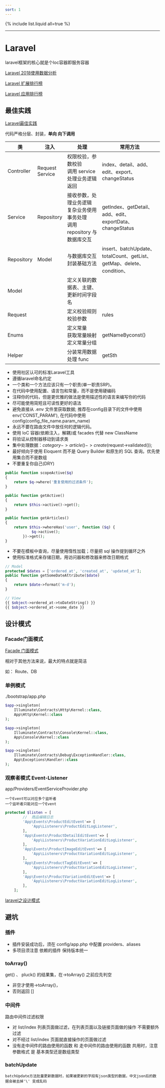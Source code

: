 ```yaml
---
sort: 1
---
```


{% include list.liquid all=true %}

<hr />

# Laravel

laravel框架的核心就是个Ioc容器即服务容器

[Laravel 2018使用数据分析](https://www.pilishen.com/posts/laravel-numbers-2018-07)

[Laravel 扩展排行榜](https://learnku.com/laravel/projects/filter/laravel-library)

[Laravel 应用排行榜](https://learnku.com/laravel/projects/filter/laravel-app?order=github_stars)

## 最佳实践

[Laravel最佳实践](https://github.com/alexeymezenin/laravel-best-practices/blob/master/chinese.md)

代码严格分层、封装，**单向 向下调用**

| 类 | 注入 | 处理 | 常用方法 |
| ---- | ---- | ---- | ---- |
| Controller | Request <br> Service | 权限校验，参数校验 <br> 调用 service 处理业务逻辑 <br> 返回 | index、detail、add、edit、export、changeStatus | 
| Service | Repository | 接收参数，处理业务逻辑 <br> 复杂业务使用事务处理 <br> 调用 repository 与数据库交互 | getIndex、getDetail、add、edit、exportData、changeStatus | 
| Repository | Model | 与数据库交互 <br> 封装基础方法 | insert、batchUpdate、totalCount、getList、getMap、delete、condition、 | 
| Model |  | 定义关联的数据表、主键、更新时间字段名 |  | 
| Request |  | 定义校验规则 <br> 校验参数 | rules | 
| Enums |  | 定义常量 <br> 获取常量映射 <br> 定义常量分组 | getNameByconst() | 
| Helper |  | 分装常用数据处理 func | getSth | 

* 使用社区认可的标准Laravel工具
* 遵循laravel命名约定
* 一个类和一个方法应该只有一个职责(单一职责SRP)。
* 在代码中使用配置、语言包和常量，而不是使用硬编码
* 注释你的代码，但是更优雅的做法是使用描述性的语言来编写你的代码
* 尽可能使用简短且可读性更好的语法
* 避免直接从 .env 文件里获取数据; 推荐在config目录下的文件中使用 env('CONST_PARAM'), 在代码中使用 config(config_file_name.param_name)
* 永远不要在路由文件中放任何的逻辑代码。
* 使用 IoC 容器(依赖注入，解耦)或 facades 代替 new ClassName
* 将验证从控制器移动到请求类
* 集中处理数据：$category->article()->create($request->validated());
* 最好倾向于使用 Eloquent 而不是 Query Builder 和原生的 SQL 查询。优先使用集合而不是数组
* 不要重复你自己(DRY)

```php
public function scopeActive($q)
{
    return $q->where('重复使用的过滤条件');
}

public function getActive()
{
    return $this->active()->get();
}

public function getArticles()
{
    return $this->whereHas('user', function ($q) {
            $q->active();
        })->get();
}
```


* 不要在模板中查询，尽量使用惰性加载；尽量把 sql 操作提到循环之外
* 使用标准格式来存储日期，用访问器和修改器来修改日期格式

```php
// Model
protected $dates = ['ordered_at', 'created_at', 'updated_at'];
public function getSomeDateAttribute($date)
{
    return $date->format('m-d');
}

// View
{{ $object->ordered_at->toDateString() }}
{{ $object->ordered_at->some_date }}
```

## 设计模式


### Facade门面模式

[Facade 门面模式](./0-how.md#Facade门面) 

相对于其他方法来说，最大的特点就是简洁

如： Route、DB

### 单例模式

./bootstrap/app.php

```php
$app->singleton(
    Illuminate\Contracts\Http\Kernel::class,
    App\Http\Kernel::class
);

$app->singleton(
    Illuminate\Contracts\Console\Kernel::class,
    App\Console\Kernel::class
);

$app->singleton(
    Illuminate\Contracts\Debug\ExceptionHandler::class,
    App\Exceptions\Handler::class
);
```

### 观察者模式 Event-Listener

app/Providers/EventServiceProvider.php 

```tip
一个Event可以对应多个监听者
一个监听者只能对应一个Event
```

```php
protected $listen = [
        //  商品编辑日志
        'App\Events\ProductEditEvent'=> [
            'App\Listeners\ProductEditLogListener',
        ],
        'App\Events\ProductDetailEditEvent'=> [
            'App\Listeners\ProductVariationEditLogListener',
        ],
        'App\Events\ProductImageEditEvent'=> [
            'App\Listeners\ProductVariationEditLogListener',
        ],
        'App\Events\ProductTagEditEvent'=> [
            'App\Listeners\ProductVariationEditLogListener',
        ],
        'App\Events\ProductVariationEditEvent'=> [
            'App\Listeners\ProductVariationEditLogListener',
        ],
    ];
```


[laravel之设计模式](https://www.jianshu.com/p/cb8e9c354921)

## 避坑

### 插件

* 插件安装成功后，须在 config/app.php 中配置 providers、aliases
* 多项目须注意 依赖的插件 保持版本统一

### toArray()

get() 、 pluck() 的结果集，在->toArray() 之前应先判空
* 非空才使用->toArray()，
* 否则返回 []

### 中间件

路由中间件过滤权限

* 对 list/index 列表页面做过滤，在列表页面以及链接页面做的操作 不需要额外过滤
* 对不经过 list/index 页面就直接操作的页面做过滤
* 没有走中间件的路由使用的函数 和 走中间件的路由使用的函数 共用时，注意参数格式 是 基本类型还是数组类型

### batchUpdate

```danger
batchUpdate方法批量更新数据时，如果被更新的字段有json类型的数据，中文json后的数据会被去掉'\' 变成乱码
```